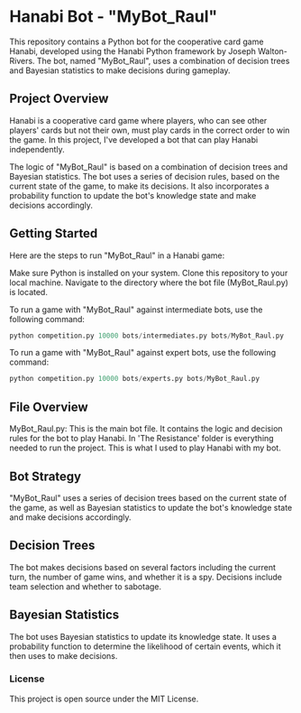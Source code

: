 # Hanabi Bot - "MyBot_Raul"

This repository contains a Python bot for the cooperative card game Hanabi, developed using the Hanabi Python framework by Joseph Walton-Rivers. The bot, named "MyBot_Raul", uses a combination of decision trees and Bayesian statistics to make decisions during gameplay.

## Project Overview

Hanabi is a cooperative card game where players, who can see other players' cards but not their own, must play cards in the correct order to win the game. In this project, I've developed a bot that can play Hanabi independently.

The logic of "MyBot_Raul" is based on a combination of decision trees and Bayesian statistics. The bot uses a series of decision rules, based on the current state of the game, to make its decisions. It also incorporates a probability function to update the bot's knowledge state and make decisions accordingly.

## Getting Started

Here are the steps to run "MyBot_Raul" in a Hanabi game:

Make sure Python is installed on your system.
Clone this repository to your local machine.
Navigate to the directory where the bot file (MyBot_Raul.py) is located.

To run a game with "MyBot_Raul" against intermediate bots, use the following command:

```python
python competition.py 10000 bots/intermediates.py bots/MyBot_Raul.py
```

To run a game with "MyBot_Raul" against expert bots, use the following command:

```python
python competition.py 10000 bots/experts.py bots/MyBot_Raul.py
```

## File Overview

MyBot_Raul.py: This is the main bot file. It contains the logic and decision rules for the bot to play Hanabi.
In 'The Resistance' folder is everything needed to run the project. This is what I used to play Hanabi with my bot. 

## Bot Strategy

"MyBot_Raul" uses a series of decision trees based on the current state of the game, as well as Bayesian statistics to update the bot's knowledge state and make decisions accordingly.

## Decision Trees
The bot makes decisions based on several factors including the current turn, the number of game wins, and whether it is a spy. Decisions include team selection and whether to sabotage.

## Bayesian Statistics
The bot uses Bayesian statistics to update its knowledge state. It uses a probability function to determine the likelihood of certain events, which it then uses to make decisions.


### License

This project is open source under the MIT License.
